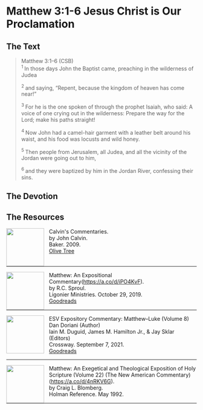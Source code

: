 # Matthew 3:1-6 Jesus Christ is Our Proclamation

## The Text

>Matthew 3:1–6 (CSB)  
><sup> 1 </sup> In those days John the Baptist came, preaching in the wilderness of Judea 
>
><sup> 2 </sup> and saying, “Repent, because the kingdom of heaven has come near!” 
>
><sup> 3 </sup> For he is the one spoken of through the prophet Isaiah, who said: A voice of one crying out in the wilderness: Prepare the way for the Lord; make his paths straight! 
>
><sup> 4 </sup> Now John had a camel-hair garment with a leather belt around his waist, and his food was locusts and wild honey. 
>
><sup> 5 </sup> Then people from Jerusalem, all Judea, and all the vicinity of the Jordan were going out to him, 
>
><sup> 6 </sup> and they were baptized by him in the Jordan River, confessing their sins.

## The Devotion




## The Resources

<p style="clear:both;">

<img src="/images/commentary-calvin-set-portrait.jpg" align="left" width="100" style="padding-right: 10px" />Calvin's Commentaries.  
by John Calvin.  
Baker. 2009.  
[Olive Tree](https://www.olivetree.com/store/product.php?productid=17517)

<p style="clear:both;">

---

<img src="/images/commentary-matthew-sproul.jpg" align="left" width="100" style="padding-right: 10px" />Matthew: An Expositional Commentary(https://a.co/d/iPO4KvF).  
by R.C. Sproul.  
Ligonier Ministries. October 29, 2019.  
[Goodreads](https://www.goodreads.com/book/show/14453116-matthew?ac=1&from_search=true&qid=1gLpP1i9jq&rank=1)

<p style="clear:both;">

---

<img src="/images/commentary-esv-expository-set.jpg" align="left" width="100" style="padding-right: 10px" />ESV Expository Commentary: Matthew–Luke (Volume 8)  
Dan Doriani (Author)  
Iain M. Duguid, James M. Hamilton Jr., & Jay Sklar (Editors)  
Crossway. September 7, 2021.  
[Goodreads](https://www.goodreads.com/book/show/50611048-esv-expository-commentary-volume-8?ac=1&from_search=true&qid=KXgplk0Joa&rank=1)

<p style="clear:both;">

---

<img src="/images/commentary-matthew-nac-blomberg.jpg" align="left" width="100" style="padding-right: 10px" />Matthew: An Exegetical and Theological Exposition of Holy Scripture (Volume 22) (The New American Commentary)(https://a.co/d/4nRKV6G).  
by Craig L. Blomberg.  
Holman Reference. May 1992.

<p style="clear:both;">

---



